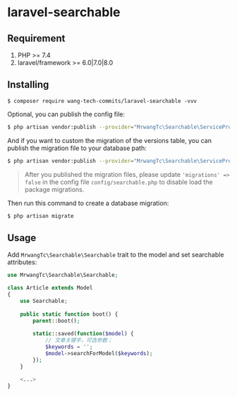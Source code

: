 # laravel-searchable

## Requirement

 1. PHP >= 7.4
 2. laravel/framework >= 6.0|7.0|8.0
 
 ## Installing
 
 ```shell
 $ composer require wang-tech-commits/laravel-searchable -vvv
 ```

Optional, you can publish the config file:

```bash
$ php artisan vendor:publish --provider="MrwangTc\Searchable\ServiceProvider" --tag=config
```

And if you want to custom the migration of the versions table, you can publish the migration file to your database path:

```bash
$ php artisan vendor:publish --provider="MrwangTc\Searchable\ServiceProvider" --tag=migrations
```

> After you published the migration files, please update `'migrations' => false` in the config file `config/searchable.php` to disable load the package migrations. 

Then run this command to create a database migration:

```bash
$ php artisan migrate
```

## Usage

Add `MrwangTc\Searchable\Searchable` trait to the model and set searchable attributes:

```php
use MrwangTc\Searchable\Searchable;

class Article extends Model
{
    use Searchable;
    
    public static function boot() {
        parent::boot();
        
        static::saved(function($model) {
            // 文章关键字，可选参数；
            $keywords = ''; 
            $model->searchForModel($keywords);
        });
    }
    
    <...>
}
```

